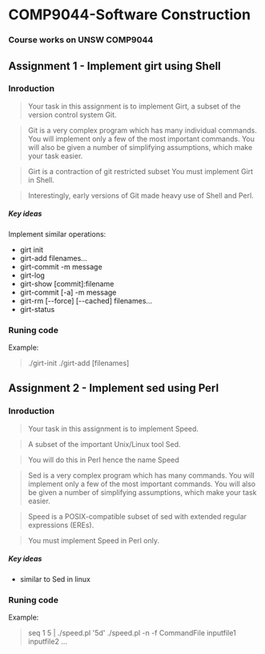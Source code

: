 # COMP9044-Software Construction
### Course works on UNSW COMP9044

## **Assignment 1 - Implement girt using Shell**
### Inroduction 
> Your task in this assignment is to implement Girt, a subset of the version control system Git.

> Git is a very complex program which has many individual commands. You will implement only a few of the most important commands. You will also be given a number of simplifying assumptions, which make your task easier.

> Girt is a contraction of git restricted subset You must implement Girt in Shell.

> Interestingly, early versions of Git made heavy use of Shell and Perl.

##### **Key ideas**
Implement similar operations:
* girt init
* girt-add filenames...
* girt-commit -m message
* girt-log
* girt-show [commit]:filename
* girt-commit [-a] -m message
* girt-rm [--force] [--cached] filenames...
* girt-status

### **Runing code**
Example:
> ./girt-init
> ./girt-add [filenames]

## **Assignment 2 - Implement sed using Perl**
### Inroduction 
>  Your task in this assignment is to implement Speed.

> A subset of the important Unix/Linux tool Sed.

> You will do this in Perl hence the name Speed

> Sed is a very complex program which has many commands.
  You will implement only a few of the most important commands.
  You will also be given a number of simplifying assumptions, which make your task easier.

> Speed is a POSIX-compatible subset of sed with extended regular expressions (EREs).

> You must implement Speed in Perl only.

##### **Key ideas**
* similar to Sed in linux

### **Runing code**
Example:
> seq 1 5 | ./speed.pl '5d' 
> ./speed.pl -n -f CommandFile inputfile1 inputfile2 ...





